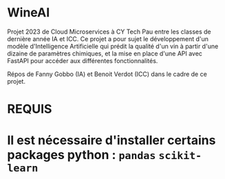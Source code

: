 # WineAI

Projet 2023 de Cloud Microservices à CY Tech Pau entre les classes de dernière année IA et ICC. Ce projet a pour sujet le développement d'un modèle d'Intelligence Artificielle qui prédit la qualité d'un vin à partir d'une dizaine de paramètres chimiques, et la mise en place d'une API avec FastAPI pour accéder aux différentes fonctionnalités.

Répos de Fanny Gobbo (IA) et Benoit Verdot (ICC) dans le cadre de ce projet.

# REQUIS
Il est nécessaire d'installer certains packages python : 
`pandas`
`scikit-learn`
=======

